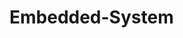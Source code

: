 # Embedded-System
<object data="https://github.com/Rachapon23/Embedded-System/blob/main/Lab4_Std.pdf" type="application/pdf" width="700px" height="700px">
    <embed src="https://github.com/Rachapon23/Embedded-System/blob/main/Lab4_Std.pdf">
    </embed>
</object>
